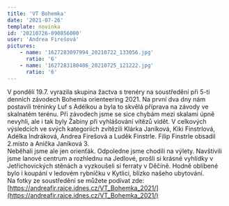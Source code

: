 ```yaml
---
title: 'VT Bohemka'
date: '2021-07-26'
template: novinka
id: '20210726-090856000'
user: 'Andrea Firešová'
pictures:
    - name: '1627283097994_20210722_133056.jpg'
      ratio: '6'
    - name: '1627283180486_20210725_121222.jpg'
      ratio: '6'
---
```

V pondělí 19.7. vyrazila skupina žactva s trenéry na soustředění při 5-ti denních závodech Bohemia orienteering 2021. Na první dva dny nám postavili tréninky Luf s Adélkou a byla to skvělá příprava na závody ve skalnatém terénu. Při závodech jsme se sice chybám mezi skalami úpně nevyhli, ale i tak byly Žabiny při vyhlášování vítězů vidět. V celkových výsledcích ve svých kategoriích zvítězili Klárka Janíková, Kiki Finstrlová, Adélka Indráková, Andrea Firešová a Luděk Finstrle. Filip Finstrle obsadil 2.místo a Anička Janíková 3.  
Neběhali jsme ale jen orienťák. Odpoledne jsme chodili na výlety. Navštívili jsme lanové centrum a rozhlednu na Jedlové, prošli si krásné vyhlídky v Jetřichovických stěnách a vyzkoušeli si ferraty v Děčíně. Hodně oblíbené bylo i koupání v ledovém rybníčku v Kytlici, blízko našeho ubytování.  
Na fotky ze soustředění se můžete podívat zde: [https://andreafir.rajce.idnes.cz/VT_Bohemka_2021/](https://andreafir.rajce.idnes.cz/VT_Bohemka_2021/)
